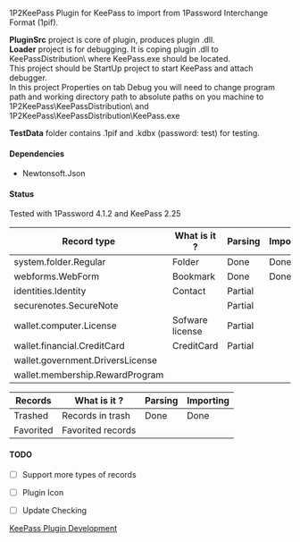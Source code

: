 1P2KeePass Plugin for KeePass to import from 1Password Interchange Format (1pif).

**PluginSrc** project is core of plugin, produces plugin .dll.  
**Loader** project is for debugging. It is coping plugin .dll to KeePassDistribution\ where KeePass.exe should be located.  
This project should be StartUp project to start KeePass and attach debugger.  
In this project Properties on tab Debug you will need to change program path and working directory path to absolute paths on you machine to 1P2KeePass\KeePassDistribution\ and 1P2KeePass\KeePassDistribution\KeePass.exe  

**TestData** folder contains .1pif and .kdbx (password: test) for testing.


#### Dependencies

- Newtonsoft.Json 


#### Status  

Tested with 1Password 4.1.2 and KeePass 2.25


|           Record type            |   What is it ?  | Parsing | Importing |
| -------------------------------- | --------------- | ------- | --------- |
| system.folder.Regular            | Folder          | Done    | Done      |
| webforms.WebForm                 | Bookmark        | Done    | Done      |
| identities.Identity              | Contact         | Partial |           |
| securenotes.SecureNote           |                 | Partial |           |
| wallet.computer.License          | Sofware license | Partial |           |
| wallet.financial.CreditCard      | CreditCard      | Partial |           |
| wallet.government.DriversLicense |                 |         |           |
| wallet.membership.RewardProgram  |                 |         |           |

|  Records  |    What is it ?   | Parsing | Importing |
| --------- | ----------------- | ------- | --------- |
| Trashed   | Records in trash  | Done    | Done      |
| Favorited | Favorited records |         |           |

#### TODO

- [ ] Support more types of records
- [ ] Plugin Icon
- [ ] Update Checking
 


[KeePass Plugin Development](http://keepass.info/help/v2_dev/plg_index.html)
